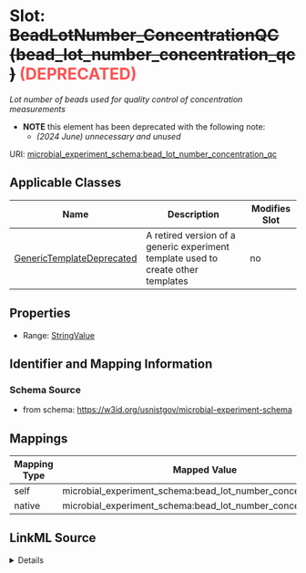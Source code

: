 

# Slot: ~~BeadLotNumber_ConcentrationQC (bead_lot_number_concentration_qc)~~<span style="color: #ff5252;"><strong> (DEPRECATED) </strong></span>




_Lot number of beads used for quality control of concentration measurements_






* __NOTE__ this element has been deprecated with the following note:
    * *(2024 June) unnecessary and unused*
    


URI: [microbial_experiment_schema:bead_lot_number_concentration_qc](https://w3id.org/usnistgov/microbial-experiment-schema/bead_lot_number_concentration_qc)



<!-- no inheritance hierarchy -->





## Applicable Classes

| Name | Description | Modifies Slot |
| --- | --- | --- |
| [GenericTemplateDeprecated](GenericTemplateDeprecated.md) | A retired version of a generic experiment template used to create other templates |  no  |







## Properties

* Range: [StringValue](StringValue.md)





## Identifier and Mapping Information







### Schema Source


* from schema: https://w3id.org/usnistgov/microbial-experiment-schema




## Mappings

| Mapping Type | Mapped Value |
| ---  | ---  |
| self | microbial_experiment_schema:bead_lot_number_concentration_qc |
| native | microbial_experiment_schema:bead_lot_number_concentration_qc |




## LinkML Source

<details>
```yaml
name: bead_lot_number_concentration_qc
description: Lot number of beads used for quality control of concentration measurements
title: BeadLotNumber_ConcentrationQC
deprecated: (2024 June) unnecessary and unused
from_schema: https://w3id.org/usnistgov/microbial-experiment-schema
rank: 1000
alias: bead_lot_number_concentration_qc
domain_of:
- GenericTemplateDeprecated
range: StringValue
required: false

```
</details>